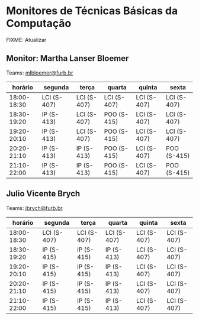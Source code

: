 # Monitores de Técnicas Básicas da Computação

FIXME: Atualizar

## Monitor: Martha Lanser Bloemer

Teams: mlbloemer@furb.br  

| horário     | segunda     | terça       | quarta      | quinta      | sexta       |
| ----------- | ----------- | ----------- | ----------- | ----------- | ----------- |
| 18:00-18:30 | LCI (S-407) | LCI (S-407) | LCI (S-407) | LCI (S-407) | LCI (S-407) |
| 18:30-19:20 | IP  (S-413) | LCI (S-407) | POO (S-415) | LCI (S-407) | LCI (S-407) |
| 19:20-20:10 | IP  (S-413) | LCI (S-407) | POO (S-415) | LCI (S-407) | LCI (S-407) |
| 20:20-21:10 | IP  (S-413) | IP  (S-413) | POO (S-415) | LCI (S-407) | POO (S-415) |
| 21:10-22:00 | IP  (S-413) | IP  (S-413) | POO (S-415) | LCI (S-407) | POO (S-415) |

## Julio Vicente Brych

Teams: jbrych@furb.br  

| horário     | segunda     | terça       | quarta      | quinta      | sexta       |
| ----------- | ----------- | ----------- | ----------- | ----------- | ----------- |
| 18:00-18:30 | LCI (S-407) | LCI (S-407) | LCI (S-407) | LCI (S-407) | LCI (S-407) |
| 18:30-19:20 | IP  (S-415) | IP  (S-415) | IP  (S-413) | LCI (S-407) | LCI (S-407) |
| 19:20-20:10 | IP  (S-415) | IP  (S-415) | IP  (S-413) | LCI (S-407) | LCI (S-407) |
| 20:20-21:10 | IP  (S-415) | IP  (S-415) | IP  (S-413) | LCI (S-407) | LCI (S-407) |
| 21:10-22:00 | IP  (S-415) | IP  (S-415) | IP  (S-413) | LCI (S-407) | LCI (S-407) |

<!--
**Atenção**: Para atendimento:
Informe sua turma  
  Printscreen do enunciado (se tiver)  
  Printscreen do que já foi desenvolvido  
Aguarde :)

**Dicas**:  

- Use o atalho: Tecla Windows + Shift + S para selecionar área e depois Ctrl + V para colar a *printscreen* na conversa com os monitores.  
- Mande mensagem fora do horário seguindo as instruções de atendimento e aguarde atendimento dentro dos horários, assim conseguimos atendê-los mais rápido!  
-->